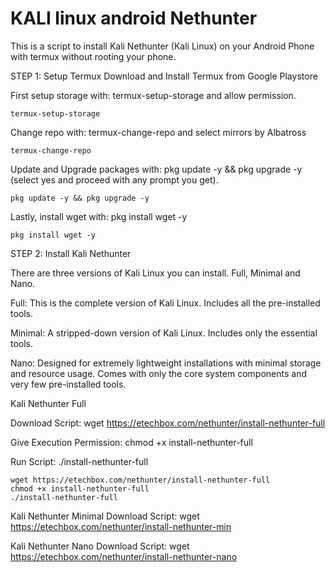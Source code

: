 # KALI linux android Nethunter 



This is a script to install Kali Nethunter (Kali Linux) on your Android Phone with termux without rooting your phone.

STEP 1: Setup Termux
Download and Install Termux from Google Playstore

First setup storage with: termux-setup-storage and allow permission.

```
termux-setup-storage
```

Change repo with: termux-change-repo and select mirrors by Albatross

```
termux-change-repo 
```


Update and Upgrade packages with: pkg update -y && pkg upgrade -y (select yes and proceed with any prompt you get).

```
pkg update -y && pkg upgrade -y 
```


Lastly, install wget with: pkg install wget -y

```
pkg install wget -y
```

STEP 2: Install Kali Nethunter

There are three versions of Kali Linux you can install. Full, Minimal and Nano.

Full: This is the complete version of Kali Linux. Includes all the pre-installed tools.

Minimal: A stripped-down version of Kali Linux. Includes only the essential tools.

Nano: Designed for extremely lightweight installations with minimal storage and resource usage. Comes with only the core system 
components and very few pre-installed tools.

Kali Nethunter Full

Download Script: wget https://etechbox.com/nethunter/install-nethunter-full

Give Execution Permission: chmod +x install-nethunter-full

Run Script: ./install-nethunter-full

```
wget https://etechbox.com/nethunter/install-nethunter-full
chmod +x install-nethunter-full
./install-nethunter-full
```



Kali Nethunter Minimal
Download Script: wget https://etechbox.com/nethunter/install-nethunter-min

Kali Nethunter Nano
Download Script: wget https://etechbox.com/nethunter/install-nethunter-nano
